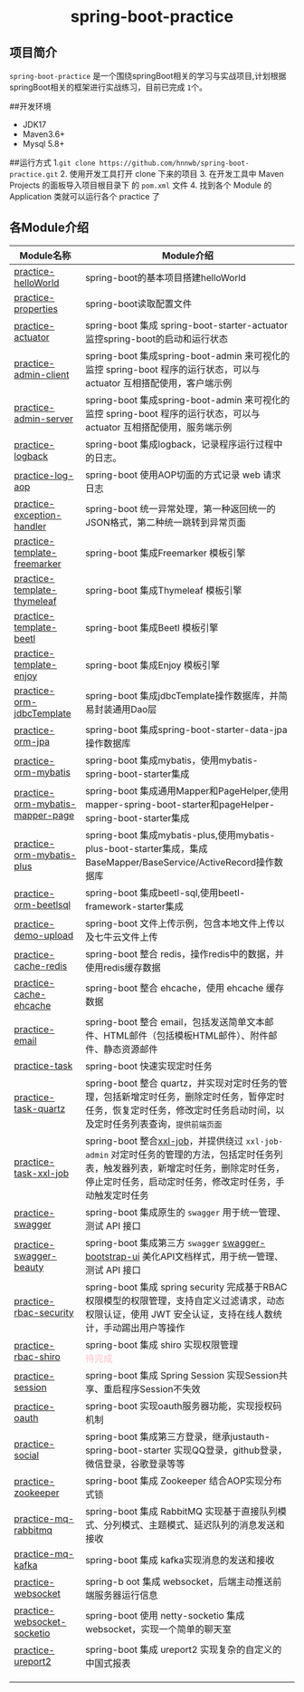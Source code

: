 <h1 align="center">spring-boot-practice</h1>

## 项目简介

`spring-boot-practice` 是一个围绕springBoot相关的学习与实战项目,计划根据springBoot相关的框架进行实战练习，目前已完成 `1`个。

##开发环境

- JDK17
- Maven3.6+
- Mysql 5.8+

##运行方式
1.`git clone https://github.com/hnnwb/spring-boot-practice.git`
2. 使用开发工具打开 clone 下来的项目
3. 在开发工具中 Maven Projects 的面板导入项目根目录下 的 `pom.xml` 文件
4. 找到各个 Module 的 Application 类就可以运行各个 practice 了

## 各Module介绍

| Module名称                                                               | Module介绍                                                                                                                                                                                                |
|------------------------------------------------------------------------|---------------------------------------------------------------------------------------------------------------------------------------------------------------------------------------------------------|
| [practice-helloWorld](./practice-helloworld)                           | spring-boot的基本项目搭建helloWorld                                                                                                                                                                            |
| [practice-properties](./practice-properties)                           | spring-boot读取配置文件                                                                                                                                                                                       |
| [practice-actuator](./practice-actuator)                               | spring-boot 集成 spring-boot-starter-actuator 监控spring-boot的启动和运行状态                                                                                                                                       |
| [practice-admin-client](./practice-admin-client)                       | spring-boot 集成spring-boot-admin 来可视化的监控 spring-boot 程序的运行状态，可以与 actuator 互相搭配使用，客户端示例                                                                                                                   |
| [practice-admin-server](./practice-admin-server)                       | spring-boot 集成spring-boot-admin 来可视化的监控 spring-boot 程序的运行状态，可以与 actuator 互相搭配使用，服务端示例                                                                                                                   |
| [practice-logback](./practice-logback)                                 | spring-boot 集成logback，记录程序运行过程中的日志。                                                                                                                                                                     |
| [practice-log-aop](./practice-log-aop)                                 | spring-boot 使用AOP切面的方式记录 web 请求日志                                                                                                                                                                       |
| [practice-exception-handler](./practice-exception-handler)             | spring-boot 统一异常处理，第一种返回统一的JSON格式，第二种统一跳转到异常页面                                                                                                                                                          |
| [practice-template-freemarker](./practice-template-freemarker)         | spring-boot 集成Freemarker 模板引擎                                                                                                                                                                           |
| [practice-template-thymeleaf](./practice-template-thymeleaf)           | spring-boot 集成Thymeleaf 模板引擎                                                                                                                                                                            |
| [practice-template-beetl](./practice-template-beetl)                   | spring-boot 集成Beetl 模板引擎                                                                                                                                                                                |
| [practice-template-enjoy](./practice-template-enjoy)                   | spring-boot 集成Enjoy 模板引擎                                                                                                                                                                                |
| [practice-orm-jdbcTemplate](./practice-orm-jdbcTemplate)               | spring-boot 集成jdbcTemplate操作数据库，并简易封装通用Dao层                                                                                                                                                             |
| [practice-orm-jpa](./practice-orm-jpa)                                 | spring-boot 集成spring-boot-starter-data-jpa操作数据库                                                                                                                                                         |
| [practice-orm-mybatis](./practice-orm-mybatis)                         | spring-boot 集成mybatis，使用mybatis-spring-boot-starter集成                                                                                                                                                   |
| [practice-orm-mybatis-mapper-page](./practice-orm-mybatis-mapper-page) | spring-boot 集成通用Mapper和PageHelper,使用mapper-spring-boot-starter和pageHelper-spring-boot-starter集成                                                                                                         |
| [practice-orm-mybatis-plus](./practice-orm-mybatis-plus)               | spring-boot 集成mybatis-plus,使用mybatis-plus-boot-starter集成，集成BaseMapper/BaseService/ActiveRecord操作数据库                                                                                                     |
| [practice-orm-beetlsql](./practice-orm-beetlsql)                       | spring-boot 集成beetl-sql,使用beetl-framework-starter集成                                                                                                                                                     |
| [practice-demo-upload](./practice-demo-upload)                         | spring-boot 文件上传示例，包含本地文件上传以及七牛云文件上传                                                                                                                                                                    |
| [practice-cache-redis](./practice-cache-redis)                         | spring-boot 整合 redis，操作redis中的数据，并使用redis缓存数据                                                                                                                                                           |
| [practice-cache-ehcache](./practice-cache-ehcache)                     | spring-boot 整合 ehcache，使用 ehcache 缓存数据                                                                                                                                                                  |
| [practice-email](./practice-email)                                     | spring-boot 整合 email，包括发送简单文本邮件、HTML邮件（包括模板HTML邮件）、附件邮件、静态资源邮件                                                                                                                                          |
| [practice-task](./practice-task)                                       | spring-boot 快速实现定时任务                                                                                                                                                                                    |
| [practice-task-quartz](./practice-task-quartz)                         | spring-boot 整合 quartz，并实现对定时任务的管理，包括新增定时任务，删除定时任务，暂停定时任务，恢复定时任务，修改定时任务启动时间，以及定时任务列表查询，`提供前端页面`                                                                                                          |
| [practice-task-xxl-job](./practice-task-xxl-job)                       | spring-boot 整合[xxl-job](http://www.xuxueli.com/xxl-job/en/#/)，并提供绕过 `xxl-job-admin` 对定时任务的管理的方法，包括定时任务列表，触发器列表，新增定时任务，删除定时任务，停止定时任务，启动定时任务，修改定时任务，手动触发定时任务                                              |
| [practice-swagger](./practice-swagger)                                 | spring-boot 集成原生的 `swagger` 用于统一管理、测试 API 接口                                                                                                                                                            |
| [practice-swagger-beauty](./practice-swagger-beauty)                   | spring-boot 集成第三方 `swagger` [swagger-bootstrap-ui](https://github.com/xiaoymin/Swagger-Bootstrap-UI) 美化API文档样式，用于统一管理、测试 API 接口                                                                         |
| [practice-rbac-security](./practice-rbac-security)                     | spring-boot 集成 spring security 完成基于RBAC权限模型的权限管理，支持自定义过滤请求，动态权限认证，使用 JWT 安全认证，支持在线人数统计，手动踢出用户等操作                                                                                                        |
| [practice-rbac-shiro](./practice-rbac-shiro)                           | spring-boot 集成 shiro 实现权限管理<br /> <span style="color:pink;">待完成</span>                                                                                                                                  |
| [practice-session](./practice-session)                                 | spring-boot 集成 Spring Session 实现Session共享、重启程序Session不失效                                                                                                                                                |
| [practice-oauth](./practice-oauth)                                     | spring-boot 实现oauth服务器功能，实现授权码机制                                                                                                                                                                        |
| [practice-social](./practice-social)                                   | spring-boot 集成第三方登录，继承justauth-spring-boot-starter 实现QQ登录，github登录，微信登录，谷歌登录等等                                                                                                                          |
| [practice-zookeeper](./practice-zookeeper)                             | spring-boot 集成 Zookeeper 结合AOP实现分布式锁                                                                                                                                                                    |
| [practice-mq-rabbitmq](./practice-mq-rabbitmq)                         | spring-boot 集成 RabbitMQ 实现基于直接队列模式、分列模式、主题模式、延迟队列的消息发送和接收                                                                                                                                               |
| [practice-mq-kafka](./practice-mq-kafka)                               | spring-boot 集成 kafka实现消息的发送和接收                                                                                                                                                                          |
| [practice-websocket](./practice-websocket)                             | spring-b                                                                                                                                                               oot 集成 websocket，后端主动推送前端服务器运行信息 |
| [practice-websocket-socketio](./practice-websocket-socketio)           | spring-boot 使用 netty-socketio 集成 websocket，实现一个简单的聊天室                                                                                                                                                   |
| [practice-ureport2](./practice-ureport2)                               |      spring-boot 集成 ureport2 实现复杂的自定义的中国式报表                                                                                                                                                                                                   |
|                                                                        |                                                                                                                                                                                                         |
|                                                                        |                                                                                                                                                                                                         |
|                                                                        |                                                                                                                                                                                                         |
